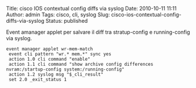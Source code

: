Title: cisco IOS contextual config diffs via syslog
Date: 2010-10-11 11:11
Author: admin
Tags: cisco, cli, syslog
Slug: cisco-ios-contextual-config-diffs-via-syslog
Status: published

Event amanager applet per salvare il diff tra stratup-config e
running-config via syslog.

```
event manager applet wr-mem-match 
 event cli pattern "wr.* mem.*" sync yes
 action 1.0 cli command "enable"
 action 1.1 cli command "show archive config differences nvram:/startup-config system:/running-config"
 action 1.2 syslog msg "$_cli_result"
 set 2.0 _exit_status 1
```
